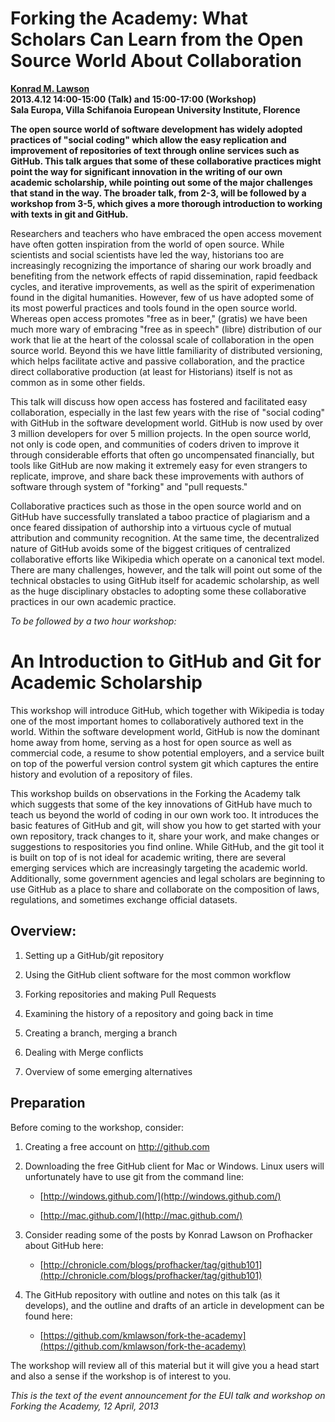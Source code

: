 # Forking the Academy: What Scholars Can Learn from the Open Source World About Collaboration

**[Konrad M. Lawson](http://muninn.net/)**   
**2013.4.12 14:00-15:00 (Talk) and 15:00-17:00 (Workshop)**   
**Sala Europa, Villa Schifanoia European University Institute, Florence**

**The open source world of software development has widely adopted practices of "social coding" which allow the easy replication and improvement of repositories of text through online services such as GitHub. This talk argues that some of these collaborative practices might point the way for significant innovation in the writing of our own academic scholarship, while pointing out some of the major challenges that stand in the way. The broader talk, from 2-3, will be followed by a workshop from 3-5, which gives a more thorough introduction to working with texts in git and GitHub.**

Researchers and teachers who have embraced the open access movement have often gotten inspiration from the world of open source. While scientists and social scientists have led the way, historians too are increasingly recognizing the importance of sharing our work broadly and benefiting from the network effects of rapid dissemination, rapid feedback cycles, and iterative improvements, as well as the spirit of experimenation found in the digital humanities. However, few of us have adopted some of its most powerful practices and tools found in the open source world. Whereas open access promotes "free as in beer," (gratis) we have been much more wary of embracing "free as in speech" (libre) distribution of our work that lie at the heart of the colossal scale of collaboration in the open source world. Beyond this we have little familiarity of distributed versioning, which helps facilitate active and passive collaboration, and the practice direct collaborative production (at least for Historians) itself is not as common as in some other fields. 

This talk will discuss how open access has fostered and facilitated easy collaboration, especially in the last few years with the rise of "social coding" with GitHub in the software development world. GitHub is now used by over 3 million developers for over 5 million projects. In the open source world, not only is code open, and communities of coders driven to improve it through considerable efforts that often go uncompensated financially, but tools like GitHub are now making it extremely easy for even strangers to replicate, improve, and share back these improvements with authors of software through system of "forking" and "pull requests." 

Collaborative practices such as those in the open source world and on GitHub have successfully translated a taboo practice of plagiarism and a once feared dissipation of authorship into a virtuous cycle of mutual attribution and community recognition. At the same time, the decentralized nature of GitHub avoids some of the biggest critiques of centralized collaborative efforts like Wikipedia which operate on a canonical text model. There are many challenges, however, and the talk will point out some of the technical obstacles to using GitHub itself for academic scholarship, as well as the huge disciplinary obstacles to adopting some these collaborative practices in our own academic practice.

*To be followed by a two hour workshop:*

# An Introduction to GitHub and Git for Academic Scholarship

This workshop will introduce GitHub, which together with Wikipedia is today one of the most important homes to collaboratively authored text in the world. Within the software development world, GitHub is now the dominant home away from home, serving as a host for open source as well as commercial code, a resume to show potential employers, and a service built on top of the powerful version control system git which captures the entire history and evolution of a repository of files.

This workshop builds on observations in the Forking the Academy talk which suggests that some of the key innovations of GitHub have much to teach us beyond the world of coding in our own work too. It introduces the basic features of GitHub and git, will show you how to get started with your own repository, track changes to it, share your work, and make changes or suggestions to respositories you find online. While GitHub, and the git tool it is built on top of is not ideal for academic writing, there are several emerging services which are increasingly targeting the academic world. Additionally, some government agencies and legal scholars are beginning to use GitHub as a place to share and collaborate on the composition of laws, regulations, and sometimes exchange official datasets.

## Overview:

1. Setting up a GitHub/git repository

2. Using the GitHub client software for the most common workflow

3. Forking repositories and making Pull Requests

4. Examining the history of a repository and going back in time

5. Creating a branch, merging a branch

6. Dealing with Merge conflicts

7. Overview of some emerging alternatives

## Preparation

Before coming to the workshop, consider:

1. Creating a free account on http://github.com

2. Downloading the free GitHub client for Mac or Windows. Linux users will unfortunately have to use git from the command line:

    * [http://windows.github.com/](http://windows.github.com/)

    * [http://mac.github.com/](http://mac.github.com/)

3. Consider reading some of the posts by Konrad Lawson on Profhacker about GitHub here:

    * [http://chronicle.com/blogs/profhacker/tag/github101](http://chronicle.com/blogs/profhacker/tag/github101)

4. The GitHub repository with outline and notes on this talk (as it develops), and the outline and drafts of an article in development can be found here:

    * [https://github.com/kmlawson/fork-the-academy](https://github.com/kmlawson/fork-the-academy)


The workshop will review all of this material but it will give you a head start and also a sense if the workshop is of interest to you.

*This is the text of the event announcement for the EUI talk and workshop on Forking the Academy, 12 April, 2013*
